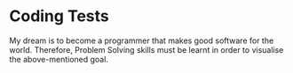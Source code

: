 # Coding Tests
My dream is to become a programmer that makes good software for the world.
Therefore, Problem Solving skills must be learnt in order to visualise the above-mentioned goal.
